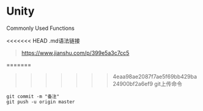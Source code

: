 # Unity

Commonly Used Functions

<<<<<<< HEAD
.md语法链接
>https://www.jianshu.com/p/399e5a3c7cc5

=======
>>>>>>> 4eaa98ae2087f7ae5f69bb429ba24900bf2a6ef9
git上传命令
```
git commit -m "备注"
git push -u origin master
```
